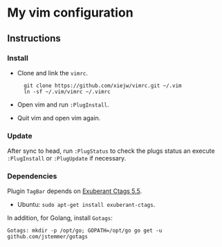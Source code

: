 # My vim configuration

## Instructions

### Install

- Clone and link the `vimrc`.

        git clone https://github.com/xiejw/vimrc.git ~/.vim
        ln -sf ~/.vim/vimrc ~/.vimrc

- Open vim and run `:PlugInstall`.
- Quit vim and open vim again.

### Update

After sync to head, run `:PlugStatus` to check the plugs status an execute
`:PlugInstall` or `:PlugUpdate` if necessary.

### Dependencies


Plugin `TagBar` depends on [Exuberant Ctags 5.5](http://ctags.sourceforge.net/).

- Ubuntu: `sudo apt-get install exuberant-ctags`.

In addition, for Golang, install `Gotags`:

    Gotags: mkdir -p /opt/go; GOPATH=/opt/go go get -u github.com/jstemmer/gotags

